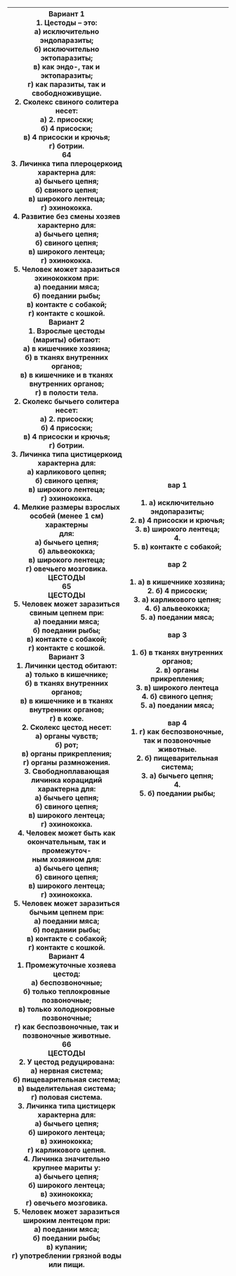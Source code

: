 | Вариант 1<br/>1. Цестоды – это:<br/>а) исключительно эндопаразиты;<br/>б) исключительно эктопаразиты;<br/>в) как эндо-, так и эктопаразиты;<br/>г) как паразиты, так и свободноживущие.<br/>2. Сколекс свиного солитера несет:<br/>а) 2. присоски;<br/>б) 4 присоски;<br/>в) 4 присоски и крючья;<br/>г) ботрии.<br/>64<br/>3. Личинка типа плероцеркоид характерна для:<br/>а) бычьего цепня;<br/>б) свиного цепня;<br/>в) широкого лентеца;<br/>г) эхинококка.<br/>4. Развитие без смены хозяев характерно для:<br/>а) бычьего цепня;<br/>б) свиного цепня;<br/>в) широкого лентеца;<br/>г) эхинококка.<br/>5. Человек может заразиться эхинококком при:<br/>а) поедании мяса;<br/>б) поедании рыбы;<br/>в) контакте с собакой;<br/>г) контакте с кошкой.<br/>Вариант 2<br/>1. Взрослые цестоды (мариты) обитают:<br/>а) в кишечнике хозяина;<br/>б) в тканях внутренних органов;<br/>в) в кишечнике и в тканях внутренних органов;<br/>г) в полости тела.<br/>2. Сколекс бычьего солитера несет:<br/>а) 2. присоски;<br/>б) 4 присоски;<br/>в) 4 присоски и крючья;<br/>г) ботрии.<br/>3. Личинка типа цистицеркоид характерна для:<br/>а) карликового цепня;<br/>б) свиного цепня;<br/>в) широкого лентеца;<br/>г) эхинококка.<br/>4. Мелкие размеры взрослых особей (менее 1 см) характерны<br/>для:<br/>а) бычьего цепня;<br/>б) альвеококка;<br/>в) широкого лентеца;<br/>г) овечьего мозговика.<br/>ЦЕСТОДЫ<br/>65<br/>ЦЕСТОДЫ<br/>5. Человек может заразиться свиным цепнем при:<br/>а) поедании мяса;<br/>б) поедании рыбы;<br/>в) контакте с собакой;<br/>г) контакте с кошкой.<br/>Вариант 3<br/>1. Личинки цестод обитают:<br/>а) только в кишечнике;<br/>б) в тканях внутренних органов;<br/>в) в кишечнике и в тканях внутренних органов;<br/>г) в коже.<br/>2. Сколекс цестод несет:<br/>а) органы чувств;<br/>б) рот;<br/>в) органы прикрепления;<br/>г) органы размножения.<br/>3. Свободноплавающая личинка корацидий характерна для:<br/>а) бычьего цепня;<br/>б) свиного цепня;<br/>в) широкого лентеца;<br/>г) эхинококка.<br/>4. Человек может быть как окончательным, так и промежуточ-<br/>ным хозяином для:<br/>а) бычьего цепня;<br/>б) свиного цепня;<br/>в) широкого лентеца;<br/>г) эхинококка.<br/>5. Человек может заразиться бычьим цепнем при:<br/>а) поедании мяса;<br/>б) поедании рыбы;<br/>в) контакте с собакой;<br/>г) контакте с кошкой.<br/>Вариант 4<br/>1. Промежуточные хозяева цестод:<br/>а) беспозвоночные;<br/>б) только теплокровные позвоночные;<br/>в) только холоднокровные позвоночные;<br/>г) как беспозвоночные, так и позвоночные животные.<br/>66<br/>ЦЕСТОДЫ<br/>2. У цестод редуцирована:<br/>а) нервная система;<br/>б) пищеварительная система;<br/>в) выделительная система;<br/>г) половая система.<br/>3. Личинка типа цистицерк характерна для:<br/>а) бычьего цепня;<br/>б) широкого лентеца;<br/>в) эхинококка;<br/>г) карликового цепня.<br/>4. Личинка значительно крупнее мариты у:<br/>а) бычьего цепня;<br/>б) широкого лентеца;<br/>в) эхинококка;<br/>г) овечьего мозговика.<br/>5. Человек может заразиться широким лентецом при:<br/>а) поедании мяса;<br/>б) поедании рыбы;<br/>в) купании;<br/>г) употреблении грязной воды или пищи. | вар 1<br/><br/>1. а) исключительно эндопаразиты;<br/>2. в) 4 присоски и крючья;<br/>3. в) широкого лентеца;<br/>4. <br/>5. в) контакте с собакой;<br/><br/>вар 2<br/><br/>1. а) в кишечнике хозяина;<br/>2. б) 4 присоски;<br/>3. а) карликового цепня;<br/>4. б) альвеококка;<br/>5. а) поедании мяса;<br/><br/>вар 3<br/><br/>1. б) в тканях внутренних органов;<br/>2. в) органы прикрепления;<br/>3. в) широкого лентеца<br/>4. б) свиного цепня;<br/>5. а) поедании мяса;<br/><br/>вар 4<br/>1. г) как беспозвоночные, так и позвоночные животные.<br/>2. б) пищеварительная система;<br/>3. а) бычьего цепня;<br/>4. <br/>5. б) поедании рыбы; |
|----------------------------------------------------------------------------------------------------------------------------------------------------------------------------------------------------------------------------------------------------------------------------------------------------------------------------------------------------------------------------------------------------------------------------------------------------------------------------------------------------------------------------------------------------------------------------------------------------------------------------------------------------------------------------------------------------------------------------------------------------------------------------------------------------------------------------------------------------------------------------------------------------------------------------------------------------------------------------------------------------------------------------------------------------------------------------------------------------------------------------------------------------------------------------------------------------------------------------------------------------------------------------------------------------------------------------------------------------------------------------------------------------------------------------------------------------------------------------------------------------------------------------------------------------------------------------------------------------------------------------------------------------------------------------------------------------------------------------------------------------------------------------------------------------------------------------------------------------------------------------------------------------------------------------------------------------------------------------------------------------------------------------------------------------------------------------------------------------------------------------------------------------------------------------------------------------------------------------------------------------------------------------------------------------------------------------------------------------------------------------------------------------------------------------------------------------------------------------------------------------------------------------------------------------------------------------------------------------------------------------------------------------------------------------------------------------------------------------------------------------------------------------------------------------------------------------------------------------------------------------------------------------------------------------------------------------------------------------------------------------------------------------------------------------------------------------------------------------------------------------------------------------------------------------------------------------------------------|------------------------------------------------------------------------------------------------------------------------------------------------------------------------------------------------------------------------------------------------------------------------------------------------------------------------------------------------------------------------------------------------------------------------------------------------------------------------------------------------------------------------------------------------------------------------------------------------------------------------------------------------------|


